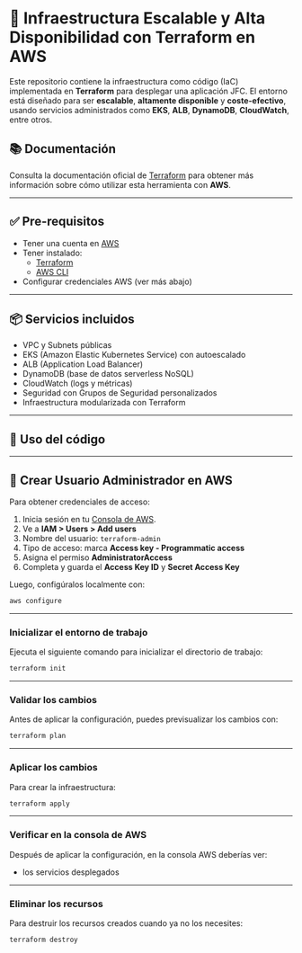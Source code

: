 
# 🚀  Infraestructura Escalable y Alta Disponibilidad con Terraform en AWS 

Este repositorio contiene la infraestructura como código (IaC) implementada en **Terraform** para desplegar una aplicación JFC. El entorno está diseñado para ser **escalable**, **altamente disponible** y **coste-efectivo**, usando servicios administrados como **EKS**, **ALB**, **DynamoDB**, **CloudWatch**, entre otros.

## 📚 Documentación

Consulta la documentación oficial de [Terraform](https://www.terraform.io/) para obtener más información sobre cómo utilizar esta herramienta con **AWS**.

---

## ✅ Pre-requisitos

- Tener una cuenta en [AWS](https://aws.amazon.com/)
- Tener instalado:
  - [Terraform](https://developer.hashicorp.com/terraform/downloads)
  - [AWS CLI](https://docs.aws.amazon.com/cli/latest/userguide/install-cliv2.html)
- Configurar credenciales AWS (ver más abajo)


---
## 📦 Servicios incluidos

- VPC y Subnets públicas
- EKS (Amazon Elastic Kubernetes Service) con autoescalado
- ALB (Application Load Balancer)
- DynamoDB (base de datos serverless NoSQL)
- CloudWatch (logs y métricas)
- Seguridad con Grupos de Seguridad personalizados
- Infraestructura modularizada con Terraform
---
## 🚀 Uso del código
---

## 🔐 Crear Usuario Administrador en AWS

Para obtener credenciales de acceso:

1. Inicia sesión en tu [Consola de AWS](https://console.aws.amazon.com/).
2. Ve a **IAM > Users > Add users**
3. Nombre del usuario: `terraform-admin`
4. Tipo de acceso: marca **Access key - Programmatic access**
5. Asigna el permiso **AdministratorAccess**
6. Completa y guarda el **Access Key ID** y **Secret Access Key**

Luego, configúralos localmente con:

```bash
aws configure
```

---

###  Inicializar el entorno de trabajo

Ejecuta el siguiente comando para inicializar el directorio de trabajo:

```bash
terraform init
```

---

###  Validar los cambios

Antes de aplicar la configuración, puedes previsualizar los cambios con:

```bash
terraform plan
```

---

###  Aplicar los cambios

Para crear la infraestructura:

```bash
terraform apply
```

---

###  Verificar en la consola de AWS

Después de aplicar la configuración, en la consola AWS deberías ver:

* los servicios desplegados


---

###  Eliminar los recursos

Para destruir los recursos creados cuando ya no los necesites:

```bash
terraform destroy
```


